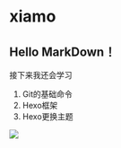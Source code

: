 # xiamo
## Hello MarkDown！
接下来我还会学习
1. Git的基础命令
1. Hexo框架
1. Hexo更换主题

![](https://qgt-style.oss-cn-hangzhou.aliyuncs.com/newcoursep4/g1/g1-2-2/tenor.gif)

